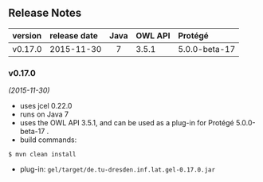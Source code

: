
## Release Notes

| version | release date | Java | OWL API       | Protégé       |
|:--------|:-------------|:----:|:--------------|:--------------|
| v0.17.0 | 2015-11-30   | 7    | 3.5.1         | 5.0.0-beta-17 |



### v0.17.0
*(2015-11-30)*
* uses jcel 0.22.0
* runs on Java 7
* uses the OWL API 3.5.1, and can be used as a plug-in for Protégé 5.0.0-beta-17 .
* build commands:
```
$ mvn clean install
```
* plug-in: `gel/target/de.tu-dresden.inf.lat.gel-0.17.0.jar`




